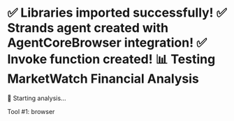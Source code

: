 ✅ Libraries imported successfully!
✅ Strands agent created with AgentCoreBrowser integration!
✅ Invoke function created!
📊 Testing MarketWatch Financial Analysis
==================================================
🚀 Starting analysis...

Tool #1: browser

